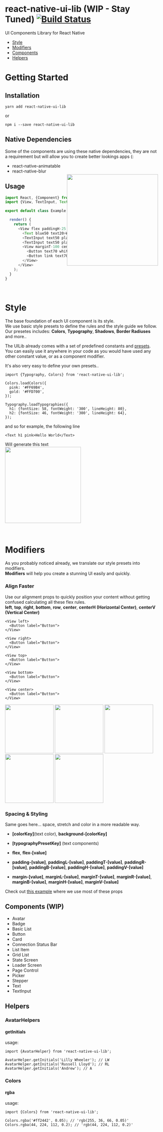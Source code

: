 # react-native-ui-lib (WIP - Stay Tuned) [![Build Status](https://travis-ci.org/wix/react-native-ui-lib.svg?branch=master)](https://travis-ci.org/wix/react-native-ui-lib)
UI Components Library for React Native

* [Style](https://github.com/wix/react-native-ui-lib#style)
* [Modifiers](https://github.com/wix/react-native-ui-lib#modifiers)
* [Components](https://github.com/wix/react-native-ui-lib#components-wip)
* [Helpers](https://github.com/wix/react-native-ui-lib#helpers)


# Getting Started
## Installation
`yarn add react-native-ui-lib`


or


`npm i --save react-native-ui-lib`

## Native Dependencies
Some of the components are using these native dependencies, they are not a requirement but will allow you to create
better lookings apps (:

* react-native-animatable
* react-native-blur


## Usage

<img style="float: right; margin-top: -70px" src="https://cloud.githubusercontent.com/assets/1780255/24791489/f5db80f4-1b82-11e7-8538-5a3388fb4345.png" width=300 /> 

```javascript 
import React, {Component} from 'react';
import {View, TextInput, Text, Button} from 'react-native-ui-lib';

export default class Example extends Component {

  render() {
    return (
      <View flex paddingH-25 paddingT-120>
        <Text blue50 text20>Welcome</Text>
        <TextInput text50 placeholder="username" dark10/>
        <TextInput text50 placeholder="password" secureTextEntry dark10/>
        <View marginT-100 center>
          <Button text70 white background-orange30 label="Login"/>
          <Button link text70 orange30 label="Sign Up" marginT-20/>
        </View>
      </View>
    );
  }
}
```

<br>

# Style
The base foundation of each UI component is its style. <br>
We use basic style presets to define the rules and the style guide we follow. <br>
Our presetes includes: **Colors**, **Typography**, **Shadows**, **Border Radiuses** and more..

The UILib already comes with a set of predefined constants and [presets](./src/style). <br>
You can easily use it anywhere in your code as you would have used any other constant value, or as a component modifier. <br>

It's also very easy to define your own presets..

```
import {Typography, Colors} from 'react-native-ui-lib';

Colors.loadColors({
  pink: '#FF69B4',
  gold: '#FFD700',
});

Typography.loadTypographies({
  h1: {fontSize: 58, fontWeight: '300', lineHeight: 80},
  h2: {fontSize: 46, fontWeight: '300', lineHeight: 64},
});
```


and so for example, the following line <br>
```
<Text h1 pink>Hello World</Text>
```
Will generate this text <br>
<img src="https://cloud.githubusercontent.com/assets/1780255/24792314/296b7ebc-1b86-11e7-8580-9252d1ddf5d9.png" width="250"/> 

<br>

# Modifiers
As you probably noticed already, we translate our style presets into modifiers. <br>
**Modifiers** will help you create a stunning UI easily and quickly.

### Align Faster
Use our alignment props to quickly position your content without getting confused calculating all these flex rules. <br>
**left**, **top**, **right**, **bottom**, **row**, **center**, **centerH (Horizontal Center)**, **centerV (Vertical Center)**

```
<View left>
  <Button label="Button">
</View>

<View right>
  <Button label="Button">
</View>

<View top>
  <Button label="Button">
</View>

<View bottom>
  <Button label="Button">
</View>

<View center>
  <Button label="Button">
</View>
```
<img src="https://cloud.githubusercontent.com/assets/1780255/24798566/4de91efc-1b9f-11e7-9974-e06e3daa7c63.png" width="160"/> <img src="https://cloud.githubusercontent.com/assets/1780255/24798569/50dc99a4-1b9f-11e7-8231-fbcbb139a010.png" width="160"/> <img src="https://cloud.githubusercontent.com/assets/1780255/24798571/52766d08-1b9f-11e7-95a3-b2b262e81170.png" width="160"/> <img src="https://cloud.githubusercontent.com/assets/1780255/24798572/545b7abe-1b9f-11e7-9098-409ceee6ff22.png" width="160"/> <img src="https://cloud.githubusercontent.com/assets/1780255/24798575/55e3c4f4-1b9f-11e7-998d-7986a038abb6.png" width="160"/> 

### Spacing & Styling
Same goes here... space, stretch and color in a more readable way. <br>

- **[colorKey]**(text color), **background-[colorKey]** <br>

- **[typographyPresetKey]** (text components)

- **flex**, **flex-[value]**

- **padding-[value]**, **paddingL-[value]**, **paddingT-[value]**, **paddingR-[value]**, **paddingB-[value]**, **paddingH-[value]**, **paddingV-[value]**

- **margin-[value]**, **marginL-[value]**, **marginT-[value]**, **marginR-[value]**, **marginB-[value]**, **marginH-[value]**, **marginV-[value]**

Check out [this example](https://github.com/wix/react-native-ui-lib#usage) where we use most of these props

## Components (WIP)
- Avatar
- Badge
- Basic List
- Button
- Card
- Connection Status Bar
- List Item
- Grid List
- State Screen
- Loader Screen
- Page Control
- Picker
- Stepper
- Text
- TextInput

## Helpers

### AvatarHelpers
#### getInitials
usage: </br>
```
import {AvatarHelper} from 'react-native-ui-lib';

AvatarHelper.getInitials('Lilly Wheeler'); // LW
AvatarHelper.getInitials('Russell Lloyd'); // RL
AvatarHelper.getInitials('Andrew'); // A
```

### Colors
#### rgba
usage: </br>
```
import {Colors} from 'react-native-ui-lib';

Colors.rgba('#ff2442', 0.05); // 'rgb(255, 36, 66, 0.05)'
Colors.rgba(44, 224, 112, 0.2); // 'rgb(44, 224, 112, 0.2)'
```
